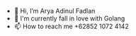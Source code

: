 - 👋 Hi, I’m Arya Adinul Fadlan
- 💞️ I'm currently fall in love with Golang
- 📫 How to reach me +62852 1072 4142

<!---
aryaadinulfadlan/aryaadinulfadlan is a ✨ special ✨ repository because its `README.md` (this file) appears on your GitHub profile.
You can click the Preview link to take a look at your changes.
--->
